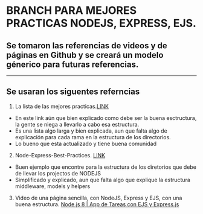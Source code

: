 # BRANCH PARA MEJORES PRACTICAS NODEJS, EXPRESS, EJS.
## Se tomaron las referencias de videos y de páginas en Github y se creará un modelo génerico para futuras referencias.
-----------------------------------------------------------------------------------------------------------------------

## Se usaran los siguentes referncias

1. La lista de las mejores practicas.[LINK](https://github.com/goldbergyoni/nodebestpractices) 
- En este link aún que bien explicado como debe ser la buena esctructura, la gente se niega a llevarlo a cabo esa estructura.
- Es una lista algo larga y bien explicada, aun que falta algo de explicación para cada rama en la estructura de los directorios.
- Lo bueno que esta actualizado y tiene buena comunidad

2. Node-Express-Best-Practices. [LINK](https://github.com/nastanford/Node-Express-Best-Practices)
- Buen ejemplo que encontre para la estructura de los diretorios que debe de llevar los projectos de NODEJS
- Simplificado y explicado, aun que falta algo que explique la estructura middleware, models y helpers

3. Video de una página sencilla, con NodeJS, Express y EJS, con una buena estructura. [Node.js 8 | App de Tareas con EJS y Express.js](https://www.youtube.com/watch?v=7IBcDIb8XmQ)